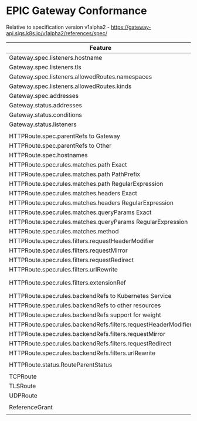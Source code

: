 EPIC Gateway Conformance
========================

Relative to specification version v1alpha2 - https://gateway-api.sigs.k8s.io/v1alpha2/references/spec/

| Feature                                                        | Optional? | Support                 | Supported? |
|----------------------------------------------------------------|-----------|-------------------------|------------|
| Gateway.spec.listeners.hostname                                | Optional  | Core                    | No         |
| Gateway.spec.listeners.tls                                     | Optional  | Core                    | No         |
| Gateway.spec.listeners.allowedRoutes.namespaces                | Optional  | Core                    | No         |
| Gateway.spec.listeners.allowedRoutes.kinds                     | Optional  | Core                    | No         |
| Gateway.spec.addresses                                         | Optional  | Extended                | No         |
| Gateway.status.addresses                                       | Optional  | Core                    | Yes        |
| Gateway.status.conditions                                      | Optional  | Core                    | No         |
| Gateway.status.listeners                                       | Optional  | Core                    | No         |
|                                                                |           |                         |            |
| HTTPRoute.spec.parentRefs to Gateway                           |           | ?                       | Yes        |
| HTTPRoute.spec.parentRefs to Other                             | Optional  | ?                       | No         |
| HTTPRoute.spec.hostnames                                       | Optional  | Core                    | Yes        |
| HTTPRoute.spec.rules.matches.path Exact                        | Optional  | Core                    | Yes        |
| HTTPRoute.spec.rules.matches.path PathPrefix                   | Optional  | Core                    | Yes        |
| HTTPRoute.spec.rules.matches.path RegularExpression            | Optional  | Custom                  | No         |
| HTTPRoute.spec.rules.matches.headers Exact                     | Optional  | Core                    | Yes        |
| HTTPRoute.spec.rules.matches.headers RegularExpression         | Optional  | Custom                  | Yes        |
| HTTPRoute.spec.rules.matches.queryParams Exact                 | Optional  | Extended                | No         |
| HTTPRoute.spec.rules.matches.queryParams RegularExpression     | Optional  | Custom                  | No         |
| HTTPRoute.spec.rules.matches.method                            | Optional  | Extended                | No         |
| HTTPRoute.spec.rules.filters.requestHeaderModifier             | Optional  | Core                    | No         |
| HTTPRoute.spec.rules.filters.requestMirror                     | Optional  | Extended                | No         |
| HTTPRoute.spec.rules.filters.requestRedirect                   | Optional  | Core                    | No         |
| HTTPRoute.spec.rules.filters.urlRewrite                        | Optional  | Extended                | No         |
| HTTPRoute.spec.rules.filters.extensionRef                      | Optional  | Implementation-specific | No         |
| HTTPRoute.spec.rules.backendRefs to Kubernetes Service         | Optional  | Core                    | Yes        |
| HTTPRoute.spec.rules.backendRefs to other resources            | Optional  | Custom                  | No         |
| HTTPRoute.spec.rules.backendRefs support for weight            | Optional  | Core                    | Yes        |
| HTTPRoute.spec.rules.backendRefs.filters.requestHeaderModifier | Optional  | Core                    | No         |
| HTTPRoute.spec.rules.backendRefs.filters.requestMirror         | Optional  | Extended                | No         |
| HTTPRoute.spec.rules.backendRefs.filters.requestRedirect       | Optional  | Core                    | No         |
| HTTPRoute.spec.rules.backendRefs.filters.urlRewrite            | Optional  | Extended                | No         |
|                                                                |           |                         |            |
| HTTPRoute.status.RouteParentStatus                             |           | Core                    | No         |
|                                                                |           |                         |            |
| TCPRoute                                                       |           |                         | No         |
| TLSRoute                                                       |           |                         | No         |
| UDPRoute                                                       |           |                         | No         |
|                                                                |           |                         |            |
| ReferenceGrant                                                 |           | Core                    | No         |
|                                                                |           |                         |            |

